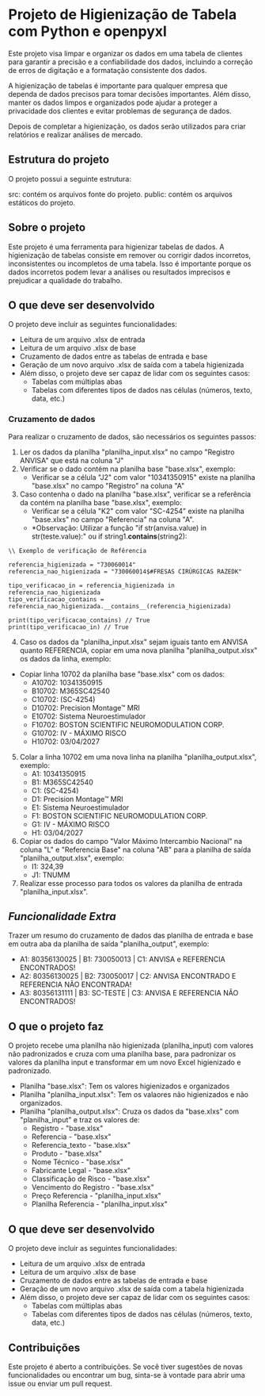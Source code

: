 # Projeto de Higienização de Tabela com Python e openpyxl

Este projeto visa limpar e organizar os dados em uma tabela de clientes para garantir a precisão e a confiabilidade dos dados, incluindo a correção de erros de digitação e a formatação consistente dos dados.

A higienização de tabelas é importante para qualquer empresa que dependa de dados precisos para tomar decisões importantes. Além disso, manter os dados limpos e organizados pode ajudar a proteger a privacidade dos clientes e evitar problemas de segurança de dados.

Depois de completar a higienização, os dados serão utilizados para criar relatórios e realizar análises de mercado.

## Estrutura do projeto
O projeto possui a seguinte estrutura:

src: contém os arquivos fonte do projeto.
public: contém os arquivos estáticos do projeto.

## Sobre o projeto

Este projeto é uma ferramenta para higienizar tabelas de dados. A higienização de tabelas consiste em remover ou corrigir dados incorretos, inconsistentes ou incompletos de uma tabela. Isso é importante porque os dados incorretos podem levar a análises ou resultados imprecisos e prejudicar a qualidade do trabalho.

## O que deve ser desenvolvido
O projeto deve incluir as seguintes funcionalidades:

- Leitura de um arquivo .xlsx de entrada
- Leitura de um arquivo .xlsx de base
- Cruzamento de dados entre as tabelas de entrada e base
- Geração de um novo arquivo .xlsx de saída com a tabela higienizada
- Além disso, o projeto deve ser capaz de lidar com os seguintes casos:
    - Tabelas com múltiplas abas
    - Tabelas com diferentes tipos de dados nas células (números, texto, data, etc.)


### **Cruzamento de dados**

Para realizar o cruzamento de dados, são necessários os seguintes passos:
 1. Ler os dados da planilha "planilha_input.xlsx" no campo "Registro ANVISA" que está na coluna "J"
 2. Verificar se o dado contém na planilha base "base.xlsx", exemplo:
    - Verificar se a célula "J2" com  valor "10341350915" existe na planilha "base.xlsx" no campo "Registro" na coluna "A"
 3. Caso contenha o dado na planilha "base.xlsx", verificar se a referência da  contém na planilha base "base.xlsx", exemplo:
    - Verificar se a célula "K2" com valor "SC-4254" existe na planilha "base.xlxs" no campo "Referencia" na coluna "A".
    - *Observação: Utilizar a função "if str(anvisa.value) in str(teste.value):" ou if string1.__contains__(string2): 

```
\\ Exemplo de verificação de Refêrencia

referencia_higienizada = "730060014"
referencia_nao_higienizada = "730060014$#FRESAS CIRÚRGICAS RAZEDK"

tipo_verificacao_in = referencia_higienizada in referencia_nao_higienizada
tipo_verificacao_contains = referencia_nao_higienizada.__contains__(referencia_higienizada)

print(tipo_verificacao_contains) // True
print(tipo_verificacao_in) // True
```

4. Caso os dados da "planilha_input.xlsx" sejam iguais tanto em ANVISA quanto REFERENCIA, copiar em uma nova planilha "planilha_output.xlsx" os dados da linha, exemplo:
 - Copiar linha 10702 da planilha base "base.xlsx" com os dados: 
    - A10702: 10341350915
    - B10702: M365SC42540
    - C10702: (SC-4254)
    - D10702: Precision Montage™ MRI	
    - E10702: Sistema Neuroestimulador	
    - F10702: BOSTON SCIENTIFIC NEUROMODULATION CORP.
    - G10702: IV - MÁXIMO RISCO
    - H10702: 03/04/2027
5. Colar a linha 10702 em uma nova linha na planilha "planilha_output.xlsx", exemplo:
    - A1: 10341350915
    - B1: M365SC42540
    - C1: (SC-4254)
    - D1: Precision Montage™ MRI	
    - E1: Sistema Neuroestimulador	
    - F1: BOSTON SCIENTIFIC NEUROMODULATION CORP.
    - G1: IV - MÁXIMO RISCO
    - H1: 03/04/2027
5. Copiar os dados do campo "Valor Máximo Intercambio Nacional" na coluna "L" e "Referencia Base" na coluna "AB"  para a planilha de saída "planilha_output.xlsx", exemplo:
    - I1: 324,39
    - J1: TNUMM
6. Realizar esse processo para todos os valores da planilha de entrada "planilha_input.xlsx".

## *Funcionalidade Extra*
 Trazer um resumo do cruzamento de dados das planilha de entrada e base em outra aba da planilha de saída "planilha_output", exemplo:
  - A1: 80356130025 | B1: 730050013 | C1: ANVISA e REFERENCIA ENCONTRADOS!
  - A2: 80356130025 | B2: 730050017 | C2: ANVISA ENCONTRADO E REFERENCIA NÃO ENCONTRADA!
  - A3: 80356131111 | B3: SC-TESTE | C3: ANVISA E REFERENCIA NÃO ENCONTRADOS!


## O que o projeto faz

O projeto recebe uma planilha não higienizada (planilha_input) com valores não padronizados e cruza com uma planilha base, para padronizar os valores da planilha input e transformar em um novo Excel higienizado e padronizado.

 - Planilha "base.xlsx":  Tem os valores higienizados e organizados
 - Planilha "planilha_input.xlsx": Tem os valaores não higienizados e não organizados.
 - Planilha "planilha_output.xlsx": Cruza os dados da "base.xlxs" com "planilha_input" e traz os valores de:
    - Registro - "base.xlsx"
    - Referencia - "base.xlsx"
    - Referencia_texto - "base.xlsx"
    - Produto - "base.xlsx"
    - Nome Técnico - "base.xlsx"
    - Fabricante Legal - "base.xlsx"
    - Classificação de Risco - "base.xlsx"
    - Vencimento do Registro - "base.xlsx"
    - Preço Referencia - "planilha_input.xlsx"
    - Planilha Referencia - "planilha_input.xlsx"

## O que deve ser desenvolvido
O projeto deve incluir as seguintes funcionalidades:

- Leitura de um arquivo .xlsx de entrada
- Leitura de um arquivo .xlsx de base
- Cruzamento de dados entre as tabelas de entrada e base
- Geração de um novo arquivo .xlsx de saída com a tabela higienizada
- Além disso, o projeto deve ser capaz de lidar com os seguintes casos:
    - Tabelas com múltiplas abas
    - Tabelas com diferentes tipos de dados nas células (números, texto, data, etc.)

## Contribuições
Este projeto é aberto a contribuições. Se você tiver sugestões de novas funcionalidades ou encontrar um bug, sinta-se à vontade para abrir uma issue ou enviar um pull request.




